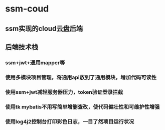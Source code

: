 # ssm-coud

## ssm实现的cloud云盘后端
## 后端技术栈
  ### ssm+jwt+通用mapper等
### 使用多模块项目管理，将通用api放到了通用模块，增加代码可读性

### 使用ssm+jwt减轻服务器压力，token验证登录拦截
### 使用tk mybatis不用写简单增删查改，使代码健壮性和可维护性增强
### 使用log4j2控制台打印彩色日志，一目了然项目运行状况
